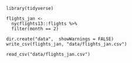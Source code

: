 ```{r setup}
library(tidyverse)

flights_jan <- 
  nycflights13::flights %>% 
  filter(month == 2)
  
dir.create("data",  showWarnings = FALSE)
write_csv(flights_jan, "data/flights_jan.csv")
```

```{r read-flights, exercise=TRUE}
read_csv("data/flights_jan.csv")
```

